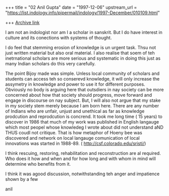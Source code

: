 +++
title = "02 Anil Gupta"
date = "1997-12-06"
upstream_url = "https://list.indology.info/pipermail/indology/1997-December/010109.html"

+++
[Archive link](https://list.indology.info/pipermail/indology/1997-December/010109.html)

I am not an indologist nor am I a scholar in sanskrit. But I do have
interest in culture and its conections with systems of thought.

I do feel that stemming erosion of knowledge is un urgent task. Thsu not
just written material but also oral material. I also realise that soem of
teh inetrnational scholars are more serious and systematic in doing this
just as many Indian scholars do this very carefully.

The point Bijoy made was simple. Unless local community of scholars and
students can access  teh so conserevd knowledge, it will only increase the
assymetry in knowledge and power to use it for different purposes.
Obviously no body is arguing here that outsdiers in nay society can be more
concerned about how that society should progress, move forward and engage
in discourse on nay subject. But, I will also not argue that my stake in my
society stem merely because I am born here. There are any number of Indians
who are unfair, unjust and unethical as far as knowledge prodcution and
reprodcution is concrend. It took me long time ( 15 years) to discover in
1986 that much of my work was published in English langauge which most
peopel whose knowledeg I wrote about did not understand aND THUS coudl not
critique.
That is how metaphor of Hoeny bee was discovered and network on local
langauge comunication of local innovations was started in 1988-89. (
http://csf.colorado.edu/sristi/)

I think rescuing, restoring, rehabilitation and reconstruction are al
required. Who does it how and when and for how long and with whom in mind
will determine who benefits from it.


I think it was agood discussion, notwithstanding teh anger and impatience
shown by a few


anil



